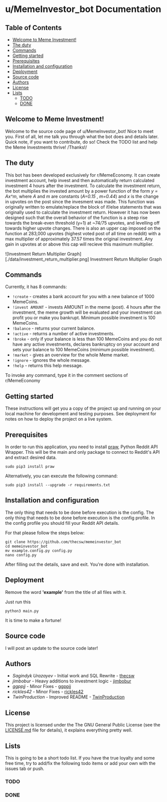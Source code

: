 # u/MemeInvestor_bot Documentation

## Table of Contents

- [Welcome to Meme Investment!](#welcome-to-meme-investment)
- [The duty](#the-duty)
- [Commands](#commands)
- [Getting started](#getting-started)
- [Prerequisites](#prerequisites)
- [Installation and configuration](#installation-and-configuration)
- [Deployment](#deployment)
- [Source code](#source-code)
- [Authors](#authors)
- [License](#license)
- [Lists](#lists)
    - [TODO](#todo)
    - [DONE](#done)


## Welcome to Meme Investment!

Welcome to the source code page of u/MemeInvestor_bot! Nice to meet you. First
of all, let me talk you through what the bot does and details later. Quick note,
if you want to contribute, do so! Check the TODO list and help the Meme
Investments thrive! /Thanks!/


## The duty

This bot has been developed exclusively for r/MemeEconomy. It can create
investment account, help invest and then automatically return calculated
investment 4 hours after the investment. To calculate the investment return, the
bot multiplies the invested amount by a power function of the form *y = Ax^m*,
where *A* and *m* are constants (*A=0.15* , *m=0.44*) and *x* is the change in
upvotes on the post since the invesment was made. This function was originally
written to emulate/replace the block of if/else statements that was originally
used to calculate the investment return. However it has now been designed such
that the overall behavior of the function is a steep rise towards the break-even
threshold (y=1) at ~74/75 upvotes, and levelling off towards higher upvote
changes. There is also an upper cap imposed on the function at 283,000 upvotes
(highest voted post of all time on reddit) with a max multiplier of
approximately 37.57 times the original investment. Any gain in upvotes at or
above this cap will recieve this maximum multiplier.  

![Investment Return Multiplier Graph][./data/investment_return_multiplier.png]
Investment Return Multiplier Graph


## Commands

Currently, it has 8 commands:

- `!create` - creates a bank account for you with a new balance of 1000
  MemeCoins.
- `!invest AMOUNT` - invests AMOUNT in the meme (post). 4 hours after the
  investment, the meme growth will be evaluated and your investment can profit
  you or make you bankrupt. Minimum possible investment is 100 MemeCoins.
- `!balance` - returns your current balance.
- `!active` - returns a number of active investments.
- `!broke` - only if your balance is less than 100 MemeCoins and you do not have
  any active investments, declares bankruptcy on your account and sets your
  balance to 100 MemeCoins (minimum possible investment). 
- `!market` - gives an overview for the whole Meme market.
- `!ignore` - ignores the whole message.
- `!help` - returns this help message.

To invoke any command, type it in the comment sections of r/MemeEconomy


## Getting started 

These instructions will get you a copy of the project up and running on your
local machine for development and testing purposes. See deployment for notes on
how to deploy the project on a live system. 


## Prerequisites

In order to run this application, you need to install [praw](https://github.com/praw-dev/praw), Python Reddit API Wrapper. This will be the main and only package to connect to Reddit's API and extract desired data.

```
sudo pip3 install praw
```

Alternatively, you can execute the following command:

```
sudo pip3 install --upgrade -r requirements.txt
```


## Installation and configuration

The only thing that needs to be done before execution is the config. The only
thing that needs to be done before execution is the config profile. In the
config profile you should fill your Reddit API details.

For that please follow the steps below:

```
git clone https://github.com/thecsw/memeinvestor_bot
cd memeinvestor_bot
mv example.config.py config.py
nano config.py
```

After filling out the details, save and exit. You're done with installation.


## Deployment

Remove the word **'example'** from the title of all files with it.

Just run this

```
python3 main.py
```

It is time to make a fortune!


## Source code

I will post an update to the source code later!


## Authors

 - *Sagindyk Urazayev* - Initial work and SQL Rewrite - [thecsw](https://github.com/thecsw)
 - *jimbobur* - Heavy additions to investment logic - [jimbobur](https://github.com/jimbobur)
 - *ggppjj* - Minor Fixes - [ggppjj](https://github.com/ggppjj)
 - *rickles42* - Minor Fixes - [rickles42](https://github.com/rickles42)
 - *TwinProduction* - Improved README - [TwinProduction](https://github.com/TwinProduction)


## License

This project is licensed under the The GNU General Public License (see the
[LICENSE.md](https://github.com/thecsw/prequelmemes_bot/blob/master/LICENSE) file for details), it explains everything pretty well. 


## Lists

This is going to be a short todo list. If you have the true loyalty and some
free time, try to add/fix the following todo items or add your own with the
issues tab or push.

### TODO

### DONE
